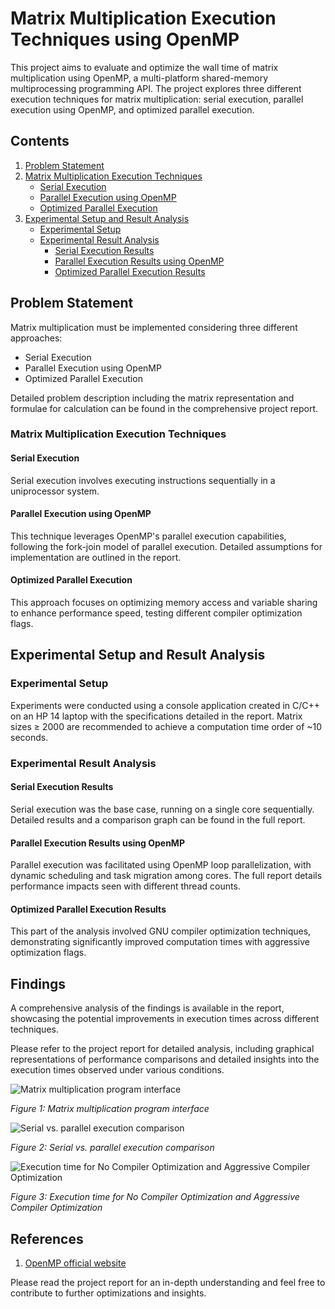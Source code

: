 # Matrix Multiplication Execution Techniques using OpenMP

This project aims to evaluate and optimize the wall time of matrix multiplication using OpenMP, a multi-platform shared-memory multiprocessing programming API. The project explores three different execution techniques for matrix multiplication: serial execution, parallel execution using OpenMP, and optimized parallel execution.

## Contents

1. [Problem Statement](#problem-statement)
2. [Matrix Multiplication Execution Techniques](#matrix-multiplication-execution-techniques)
   - [Serial Execution](#serial-execution)
   - [Parallel Execution using OpenMP](#parallel-execution-using-openmp)
   - [Optimized Parallel Execution](#optimized-parallel-execution)
3. [Experimental Setup and Result Analysis](#experimental-setup-and-result-analysis)
   - [Experimental Setup](#experimental-setup)
   - [Experimental Result Analysis](#experimental-result-analysis)
     - [Serial Execution Results](#serial-execution-results)
     - [Parallel Execution Results using OpenMP](#parallel-execution-results-using-openmp)
     - [Optimized Parallel Execution Results](#optimized-parallel-execution-results)

## Problem Statement

Matrix multiplication must be implemented considering three different approaches:

- Serial Execution
- Parallel Execution using OpenMP
- Optimized Parallel Execution

Detailed problem description including the matrix representation and formulae for calculation can be found in the comprehensive project report.

### Matrix Multiplication Execution Techniques

#### Serial Execution

Serial execution involves executing instructions sequentially in a uniprocessor system.

#### Parallel Execution using OpenMP

This technique leverages OpenMP's parallel execution capabilities, following the fork-join model of parallel execution. Detailed assumptions for implementation are outlined in the report.

#### Optimized Parallel Execution

This approach focuses on optimizing memory access and variable sharing to enhance performance speed, testing different compiler optimization flags.

## Experimental Setup and Result Analysis

### Experimental Setup

Experiments were conducted using a console application created in C/C++ on an HP 14 laptop with the specifications detailed in the report. Matrix sizes ≥ 2000 are recommended to achieve a computation time order of ~10 seconds.

### Experimental Result Analysis

#### Serial Execution Results

Serial execution was the base case, running on a single core sequentially. Detailed results and a comparison graph can be found in the full report.

#### Parallel Execution Results using OpenMP

Parallel execution was facilitated using OpenMP loop parallelization, with dynamic scheduling and task migration among cores. The full report details performance impacts seen with different thread counts.

#### Optimized Parallel Execution Results

This part of the analysis involved GNU compiler optimization techniques, demonstrating significantly improved computation times with aggressive optimization flags.

## Findings

A comprehensive analysis of the findings is available in the report, showcasing the potential improvements in execution times across different techniques.

Please refer to the project report for detailed analysis, including graphical representations of performance comparisons and detailed insights into the execution times observed under various conditions.

![Matrix multiplication program interface](link-to-your-image-here)

*Figure 1: Matrix multiplication program interface*

![Serial vs. parallel execution comparison](link-to-your-second-image-here)

*Figure 2: Serial vs. parallel execution comparison*

![Execution time for No Compiler Optimization and Aggressive Compiler Optimization](link-to-your-third-image-here)

*Figure 3: Execution time for No Compiler Optimization and Aggressive Compiler Optimization*

## References

1. [OpenMP official website](https://www.openmp.org/)

Please read the project report for an in-depth understanding and feel free to contribute to further optimizations and insights.
